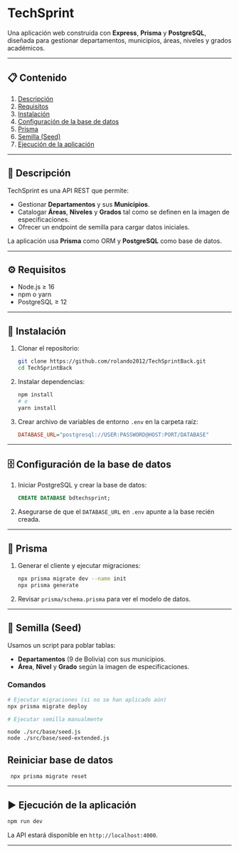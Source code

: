 # TechSprint

Una aplicación web construida con **Express**, **Prisma** y **PostgreSQL**, diseñada para gestionar departamentos, municipios, áreas, niveles y grados académicos.

---

## 📋 Contenido

1. [Descripción](#descripción)
2. [Requisitos](#requisitos)
3. [Instalación](#instalación)
4. [Configuración de la base de datos](#configuración-de-la-base-de-datos)
5. [Prisma](#prisma)
6. [Semilla (Seed)](#semilla-seed)
7. [Ejecución de la aplicación](#ejecución-de-la-aplicación)

---

## 📄 Descripción

TechSprint es una API REST que permite:

- Gestionar **Departamentos** y sus **Municipios**.
- Catalogar **Áreas**, **Niveles** y **Grados** tal como se definen en la imagen de especificaciones.
- Ofrecer un endpoint de semilla para cargar datos iniciales.

La aplicación usa **Prisma** como ORM y **PostgreSQL** como base de datos.

---

## ⚙️ Requisitos

- Node.js ≥ 16
- npm o yarn
- PostgreSQL ≥ 12

---

## 🚀 Instalación

1. Clonar el repositorio:

   ```bash
   git clone https://github.com/rolando2012/TechSprintBack.git
   cd TechSprintBack
   ```

2. Instalar dependencias:

   ```bash
   npm install
   # o
   yarn install
   ```

3. Crear archivo de variables de entorno `.env` en la carpeta raíz:

   ```ini
   DATABASE_URL="postgresql://USER:PASSWORD@HOST:PORT/DATABASE"
   ```

---

## 🗄️ Configuración de la base de datos

1. Iniciar PostgreSQL y crear la base de datos:

   ```sql
   CREATE DATABASE bdtechsprint;
   ```

2. Asegurarse de que el `DATABASE_URL` en `.env` apunte a la base recién creada.

---

## 🔧 Prisma

1. Generar el cliente y ejecutar migraciones:

   ```bash
   npx prisma migrate dev --name init
   npx prisma generate
   ```

2. Revisar `prisma/schema.prisma` para ver el modelo de datos.

---

## 🌱 Semilla (Seed)

Usamos un script para poblar tablas:

- **Departamentos** (9 de Bolivia) con sus municipios.
- **Área**, **Nivel** y **Grado** según la imagen de especificaciones.

### Comandos

```bash
# Ejecutar migraciones (si no se han aplicado aún)
npx prisma migrate deploy

# Ejecutar semilla manualmente	
```


```
node ./src/base/seed.js
node ./src/base/seed-extended.js

```
## Reiniciar base de datos
```
 npx prisma migrate reset
```
---

## ▶️ Ejecución de la aplicación

```bash
npm run dev     
```

La API estará disponible en `http://localhost:4000`.

---

